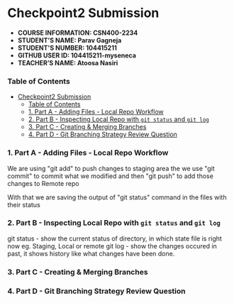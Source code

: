 # Checkpoint2 Submission

- **COURSE INFORMATION: CSN400-2234**
- **STUDENT’S NAME: Parav Gagneja**
- **STUDENT'S NUMBER: 104415211**
- **GITHUB USER ID: 104415211-myseneca**
- **TEACHER’S NAME: Atoosa Nasiri**


### Table of Contents
- [Checkpoint2 Submission](#checkpoint2-submission)
    - [Table of Contents](#table-of-contents)
    - [1. Part A - Adding Files - Local Repo Workflow](#1-part-a---adding-files---local-repo-workflow)
    - [2. Part B - Inspecting Local Repo with `git status` and `git log`](#2-part-b---inspecting-local-repo-with-git-status-and-git-log)
    - [3. Part C - Creating \& Merging Branches](#3-part-c---creating--merging-branches)
    - [4. Part D - Git Branching Strategy Review Question](#4-part-d---git-branching-strategy-review-question)


### 1. Part A - Adding Files - Local Repo Workflow

We are using "git add" to push changes to staging area
the we use "git commit" to commit what we modified
and then "git push" to add those changes to Remote repo

With that we are saving the output of "git status" command in the files with their status



### 2. Part B - Inspecting Local Repo with `git status` and `git log`

git status - show the current status of directory, in which state file is right now eg. Staging, Local or remote
git log - show the changes occured in past, it shows history like what changes have been done.

### 3. Part C - Creating & Merging Branches

### 4. Part D - Git Branching Strategy Review Question
